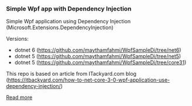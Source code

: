 ### Simple Wpf app with Dependency Injection

 Simple Wpf application using Dependency Injection (Microsoft.Extensions.DependencyInjection)
 
 Versions:
 - dotnet 6 (https://github.com/maythamfahmi/WpfSampleDi/tree/net6)
 - dotnet 5 (https://github.com/maythamfahmi/WpfSampleDi/tree/net5)
 - dotnet 5 (https://github.com/maythamfahmi/WpfSampleDi/tree/core31)

This repo is based on article from ITackyard.com blog (https://itbackyard.com/how-to-net-core-3-0-wpf-application-use-dependency-injection/)

<a href="https://itbackyard.com/how-to-net-core-3-0-wpf-application-use-dependency-injection/" target="_blank">Read more</a>
